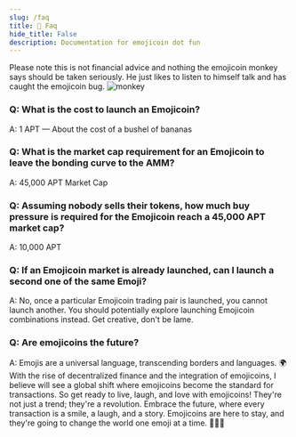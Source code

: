 ```yaml
---
slug: /faq
title: 💬 Faq
hide_title: False
description: Documentation for emojicoin dot fun
---
```

Please note this is not financial advice and nothing the emojicoin monkey says should be taken seriously. He just likes to listen to himself talk and has caught the emojicoin bug.
![monkey](./monkey.png "monkey")

### Q: What is the cost to launch an Emojicoin? 
A:  1 APT — About the cost of a bushel of bananas

### Q: What is the market cap requirement for an Emojicoin to leave the bonding curve to the AMM?
A:  45,000 APT Market Cap

### Q: Assuming nobody sells their tokens, how much buy pressure is required for the Emojicoin reach a 45,000 APT market cap?
A:  10,000 APT

### Q: If an Emojicoin market is already launched, can I launch a second one of the same Emoji?
A:  No, once a particular Emojicoin trading pair is launched, you cannot launch another. You should potentially explore launching Emojicoin combinations instead. Get creative, don't be lame. 

### Q: Are emojicoins the future? 
A: Emojis are a universal language, transcending borders and languages. 🌍 With the rise of decentralized finance and the integration of emojicoins, I believe will see a global shift where emojicoins become the standard for transactions. So get ready to live, laugh, and love with emojicoins! They're not just a trend; they're a revolution. Embrace the future, where every transaction is a smile, a laugh, and a story. Emojicoins are here to stay, and they're going to change the world one emoji at a time. 🌈🚀💖